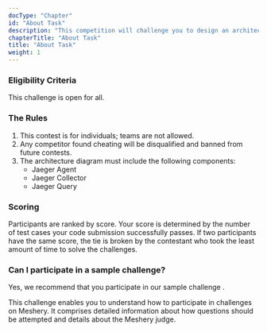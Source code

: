 ```yaml
---
docType: "Chapter"
id: "About Task"
description: "This competition will challenge you to design an architecture diagram that demonstrates how Jaeger can be used to trace requests across a complex microservices architecture. You'll learn how to instrument your code, how to collect and analyze trace data, and how to visualize and interpret the results."
chapterTitle: "About Task"
title: "About Task"
weight: 1
---
```


### Eligibility Criteria

This challenge is open for all.

### The Rules

1. This contest is for individuals; teams are not allowed.
2. Any competitor found cheating will be disqualified and banned from future contests.
3. The architecture diagram must include the following components:
    - Jaeger Agent
    - Jaeger Collector
    - Jaeger Query

### Scoring
Participants are ranked by score. Your score is determined by the number of test cases your code submission successfully passes. If two participants have the same score, the tie is broken by the contestant who took the least amount of time to solve the challenges.

### Can I participate in a sample challenge?

Yes, we recommend that you participate in our sample challenge .

This challenge enables you to understand how to participate in challenges on Meshery. It comprises detailed information about how questions should be attempted and details about the Meshery judge.